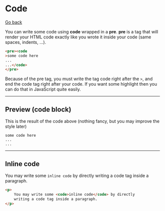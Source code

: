 # Code

[Go back](../index.md#learn-the-tags-advanced)

You can write some code using **code** wrapped in a **pre**. **pre** is a tag that will render your HTML code exactly like you wrote it inside your code (same spaces, indents, ...).

```html
<pre><code
>some code here
...
...</code>
</pre>
```

Because of the pre tag, you must write the tag code right after the `>`, and end the code tag right after your code. If you want some highlight then you can do that in JavaScript quite easily.

<hr class="sl">

## Preview (code block)

This is the result of the code above (nothing fancy, but you may improve the style later)

<pre><code
>some code here
...
...</code>
</pre>

<hr class="sl">

## Inline code

You may write some <code>inline code</code> by directly
writing a code tag inside a paragraph.

```html
<p>
    You may write some <code>inline code</code> by directly
    writing a code tag inside a paragraph.
</p>
```